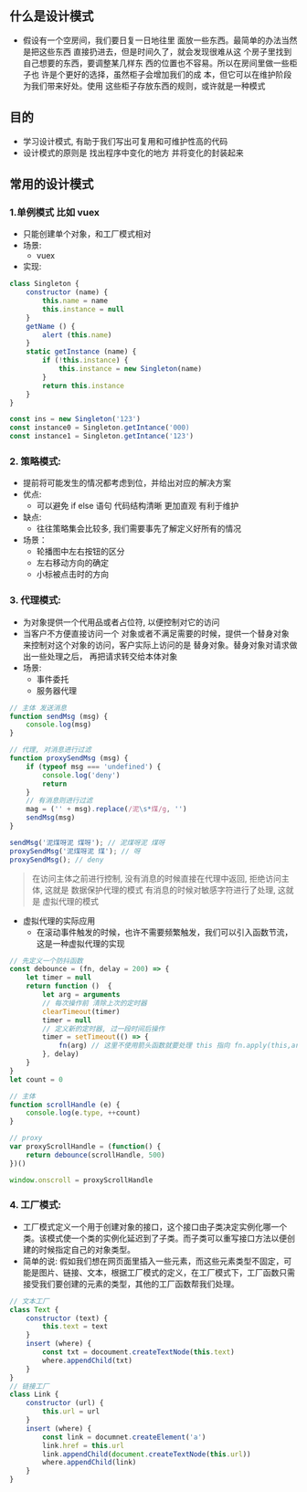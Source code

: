 ## 什么是设计模式
- 假设有一个空房间，我们要日复一日地往里 面放一些东西。最简单的办法当然是把这些东西 直接扔进去，但是时间久了，就会发现很难从这 个房子里找到自己想要的东西，要调整某几样东 西的位置也不容易。所以在房间里做一些柜子也 许是个更好的选择，虽然柜子会增加我们的成 本，但它可以在维护阶段为我们带来好处。使用 这些柜子存放东西的规则，或许就是一种模式

## 目的
- 学习设计模式, 有助于我们写出可复用和可维护性高的代码
- 设计模式的原则是 找出程序中变化的地方 并将变化的封装起来

## 常用的设计模式
### 1.单例模式 比如 vuex
- 只能创建单个对象，和工厂模式相对
- 场景: 
    - vuex
- 实现: 
```js
class Singleton {
    constructor (name) {
        this.name = name
        this.instance = null
    }
    getName () {
        alert (this.name)
    }
    static getInstance (name) {
        if (!this.instance) {
            this.instance = new Singleton(name)
        }
        return this.instance
    }
}

const ins = new Singleton('123')
const instance0 = Singleton.getIntance('000)
const instance1 = Singleton.getIntance('123')


```

### 2. 策略模式: 
- 提前将可能发生的情况都考虑到位，并给出对应的解决方案
- 优点: 
    - 可以避免 if else 语句 代码结构清晰 更加直观 有利于维护
- 缺点: 
    - 往往策略集会比较多, 我们需要事先了解定义好所有的情况
- 场景：
    - 轮播图中左右按钮的区分
    - 左右移动方向的确定
    - 小标被点击时的方向

### 3. 代理模式: 
- 为对象提供一个代用品或者占位符, 以便控制对它的访问
- 当客户不方便直接访问一个 对象或者不满足需要的时候，提供一个替身对象 来控制对这个对象的访问，客户实际上访问的是 替身对象。替身对象对请求做出一些处理之后， 再把请求转交给本体对象
- 场景: 
    - 事件委托
    - 服务器代理
```js
// 主体 发送消息
function sendMsg (msg) {
    console.log(msg)
}

// 代理, 对消息进行过滤
function proxySendMsg (msg) {
    if (typeof msg === 'undefined') {
        console.log('deny')
        return
    }
    // 有消息则进行过滤
    mag = ('' + msg).replace(/泥\s*煤/g, '')
    sendMsg(msg)
}

sendMsg('泥煤呀泥 煤呀'); // 泥煤呀泥 煤呀
proxySendMsg('泥煤呀泥 煤'); // 呀
proxySendMsg(); // deny
```
> 在访问主体之前进行控制, 没有消息的时候直接在代理中返回, 拒绝访问主体, 这就是 数据保护代理的模式
> 有消息的时候对敏感字符进行了处理, 这就是 虚拟代理的模式

- 虚拟代理的实际应用
    - 在滚动事件触发的时候，也许不需要频繁触发，我们可以引入函数节流，这是一种虚拟代理的实现
```js
// 先定义一个防抖函数
const debounce = (fn, delay = 200) => {
    let timer = null
    return function ()  {
        let arg = arguments
        // 每次操作前 清除上次的定时器
        clearTimeout(timer)
        timer = null
        // 定义新的定时器, 过一段时间后操作
        timer = setTimeout(() => {
            fn(arg) // 这里不使用箭头函数就要处理 this 指向 fn.apply(this,arg)
        }, delay)
    }
}
let count = 0

// 主体
function scrollHandle (e) {
    console.log(e.type, ++count)
}

// proxy
var proxyScrollHandle = (function() {
    return debounce(scrollHandle, 500)
})()

window.onscroll = proxyScrollHandle
```


### 4. 工厂模式: 
- 工厂模式定义一个用于创建对象的接口，这个接口由子类决定实例化哪一个类。该模式使一个类的实例化延迟到了子类。而子类可以重写接口方法以便创建的时候指定自己的对象类型。
- 简单的说: 假如我们想在网页面里插入一些元素，而这些元素类型不固定，可能是图片、链接、文本，根据工厂模式的定义，在工厂模式下，工厂函数只需接受我们要创建的元素的类型，其他的工厂函数帮我们处理。
```js
// 文本工厂
class Text {
    constructor (text) {
        this.text = text
    }
    insert (where) {
        const txt = docoument.createTextNode(this.text)
        where.appendChild(txt)
    }
}
// 链接工厂
class Link {
    constructor (url) {
        this.url = url
    }
    insert (where) {
        const link = documnet.createElement('a')
        link.href = this.url
        link.appendChild(document.createTextNode(this.url))
        where.appendChild(link)
    }
}
```

